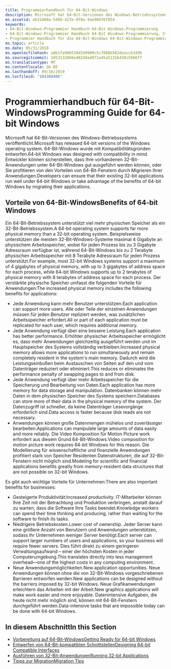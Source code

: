 ```yaml
---
title: Programmierhandbuch für 64-Bit-Windows
description: Microsoft hat 64-Bit-Versionen des Windows-Betriebssystems veröffentlicht.
ms.assetid: eb31408a-549d-427e-9f8e-9ae96bf6f854
keywords:
- 64-Bit-Windows-Programmier Handbuch 64-Bit Windows-Programmierung
- 64-Bit-Windows-Programmier Handbuch 64-Bit Windows-Programmierung, Startseite
- Programmier Handbuch für die 64-Bit-Windows 64-Bit-Windows-Programmierung siehe 64-Bit Windows-Programmier Handbuch
ms.topic: article
ms.date: 05/31/2018
ms.openlocfilehash: adb1fa906510d3d9909c5cf888b562deaccb3496
ms.sourcegitcommit: 2d531328b6ed82d4ad971a45a5131b430c5866f7
ms.translationtype: MT
ms.contentlocale: de-DE
ms.lasthandoff: 09/16/2019
ms.locfileid: "104388406"
---
```

# <a name="programming-guide-for-64-bit-windows"></a><span data-ttu-id="3e95f-106">Programmierhandbuch für 64-Bit-Windows</span><span class="sxs-lookup"><span data-stu-id="3e95f-106">Programming Guide for 64-bit Windows</span></span>

<span data-ttu-id="3e95f-107">Microsoft hat 64-Bit-Versionen des Windows-Betriebssystems veröffentlicht.</span><span class="sxs-lookup"><span data-stu-id="3e95f-107">Microsoft has released 64-bit versions of the Windows operating system.</span></span> <span data-ttu-id="3e95f-108">64-Bit-Windows wurde mit Kompatibilitätsgründen entworfen.</span><span class="sxs-lookup"><span data-stu-id="3e95f-108">64-bit Windows was designed with compatibility in mind.</span></span> <span data-ttu-id="3e95f-109">Entwickler können sicherstellen, dass Ihre vorhandenen 32-Bit-Anwendungen unter 64-Bit-Windows gut ausgeführt werden können, oder Sie profitieren von den Vorteilen von 64-Bit-Fenstern durch Migrieren Ihrer Anwendungen.</span><span class="sxs-lookup"><span data-stu-id="3e95f-109">Developers can ensure that their existing 32-bit applications run well under 64-bit Windows or take advantage of the benefits of 64-bit Windows by migrating their applications.</span></span>

## <a name="benefits-of-64-bit-windows"></a><span data-ttu-id="3e95f-110">Vorteile von 64-Bit-Windows</span><span class="sxs-lookup"><span data-stu-id="3e95f-110">Benefits of 64-bit Windows</span></span>

<span data-ttu-id="3e95f-111">Ein 64-Bit-Betriebssystem unterstützt viel mehr physischen Speicher als ein 32-Bit-Betriebssystem.</span><span class="sxs-lookup"><span data-stu-id="3e95f-111">A 64-bit operating system supports far more physical memory than a 32-bit operating system.</span></span> <span data-ttu-id="3e95f-112">Beispielsweise unterstützen die meisten 32-Bit-Windows-Systeme maximal 4 Gigabyte an physischem Arbeitsspeicher, wobei für jeden Prozess bis zu 3 Gigabyte Adressraum verfügbar ist, während 64-Bit-Windows bis zu 2 Terabyte physischen Arbeitsspeicher mit 8 Terabyte Adressraum für jeden Prozess unterstützt.</span><span class="sxs-lookup"><span data-stu-id="3e95f-112">For example, most 32-bit Windows systems support a maximum of 4 gigabytes of physical memory, with up to 3 gigabytes of address space for each process, while 64-bit Windows supports up to 2 terabytes of physical memory with 8 terabytes of address space for each process.</span></span> <span data-ttu-id="3e95f-113">Der verstärkte physische Speicher umfasst die folgenden Vorteile für Anwendungen:</span><span class="sxs-lookup"><span data-stu-id="3e95f-113">The increased physical memory includes the following benefits for applications:</span></span>

-   <span data-ttu-id="3e95f-114">Jede Anwendung kann mehr Benutzer unterstützen.</span><span class="sxs-lookup"><span data-stu-id="3e95f-114">Each application can support more users.</span></span> <span data-ttu-id="3e95f-115">Alle oder Teile der einzelnen Anwendungen müssen für jeden Benutzer repliziert werden, was zusätzlichen Arbeitsspeicher erfordert.</span><span class="sxs-lookup"><span data-stu-id="3e95f-115">All or part of each application must be replicated for each user, which requires additional memory.</span></span>
-   <span data-ttu-id="3e95f-116">Jede Anwendung verfügt über eine bessere Leistung.</span><span class="sxs-lookup"><span data-stu-id="3e95f-116">Each application has better performance.</span></span> <span data-ttu-id="3e95f-117">Erhöhter physischer Arbeitsspeicher ermöglicht es, dass mehr Anwendungen gleichzeitig ausgeführt werden und im Hauptspeicher des Systems vollständig verbleiben.</span><span class="sxs-lookup"><span data-stu-id="3e95f-117">Increased physical memory allows more applications to run simultaneously and remain completely resident in the system's main memory.</span></span> <span data-ttu-id="3e95f-118">Dadurch wird die Leistungseinbußen beim Austauschen von Seiten auf den und vom Datenträger reduziert oder eliminiert.</span><span class="sxs-lookup"><span data-stu-id="3e95f-118">This reduces or eliminates the performance penalty of swapping pages to and from disk.</span></span>
-   <span data-ttu-id="3e95f-119">Jede Anwendung verfügt über mehr Arbeitsspeicher für die Speicherung und Bearbeitung von Daten.</span><span class="sxs-lookup"><span data-stu-id="3e95f-119">Each application has more memory for data storage and manipulation.</span></span> <span data-ttu-id="3e95f-120">Datenbanken können mehr Daten in dem physischen Speicher des Systems speichern.</span><span class="sxs-lookup"><span data-stu-id="3e95f-120">Databases can store more of their data in the physical memory of the system.</span></span> <span data-ttu-id="3e95f-121">Der Datenzugriff ist schneller, da keine Datenträger Lesevorgänge erforderlich sind.</span><span class="sxs-lookup"><span data-stu-id="3e95f-121">Data access is faster because disk reads are not necessary.</span></span>
-   <span data-ttu-id="3e95f-122">Anwendungen können große Datenmengen mühelos und zuverlässiger bearbeiten.</span><span class="sxs-lookup"><span data-stu-id="3e95f-122">Applications can manipulate large amounts of data easily and more reliably.</span></span> <span data-ttu-id="3e95f-123">Die Video Komposition für Motion Picture work erfordert aus diesem Grund 64-Bit-Windows.</span><span class="sxs-lookup"><span data-stu-id="3e95f-123">Video composition for motion picture work requires 64-bit Windows for this reason.</span></span> <span data-ttu-id="3e95f-124">Die Modellierung für wissenschaftliche und finanzielle Anwendungen profitiert stark von Speicher Residenten Datenstrukturen, die auf 32-Bit-Fenstern nicht möglich sind.</span><span class="sxs-lookup"><span data-stu-id="3e95f-124">Modeling for scientific and financial applications benefits greatly from memory-resident data structures that are not possible on 32-bit Windows.</span></span>

<span data-ttu-id="3e95f-125">Es gibt auch wichtige Vorteile für Unternehmen:</span><span class="sxs-lookup"><span data-stu-id="3e95f-125">There are also important benefits for businesses:</span></span>

-   <span data-ttu-id="3e95f-126">Gesteigerte Produktivität:</span><span class="sxs-lookup"><span data-stu-id="3e95f-126">Increased productivity.</span></span> <span data-ttu-id="3e95f-127">IT-Mitarbeiter können Ihre Zeit mit der Betrachtung und Produktion verbringen, anstatt darauf zu warten, dass die Software Ihre Tasks beendet.</span><span class="sxs-lookup"><span data-stu-id="3e95f-127">Knowledge workers can spend their time thinking and producing, rather than waiting for the software to finish its tasks.</span></span>
-   <span data-ttu-id="3e95f-128">Niedrigere Betriebskosten.</span><span class="sxs-lookup"><span data-stu-id="3e95f-128">Lower cost of ownership.</span></span> <span data-ttu-id="3e95f-129">Jeder Server kann eine größere Anzahl von Benutzern und Anwendungen unterstützen, sodass Ihr Unternehmen weniger Server benötigt.</span><span class="sxs-lookup"><span data-stu-id="3e95f-129">Each server can support larger numbers of users and applications, so your business will require fewer servers.</span></span> <span data-ttu-id="3e95f-130">Dies führt direkt zu einem geringeren Verwaltungsaufwand – einer der höchsten Kosten in jeder Computerumgebung.</span><span class="sxs-lookup"><span data-stu-id="3e95f-130">This translates directly into less management overhead—one of the highest costs in any computing environment.</span></span>
-   <span data-ttu-id="3e95f-131">Neue Anwendungsmöglichkeiten.</span><span class="sxs-lookup"><span data-stu-id="3e95f-131">New application opportunities.</span></span> <span data-ttu-id="3e95f-132">Neue Anwendungen können ohne die von 32-Bit-Windows vorgeschriebenen Barrieren entworfen werden.</span><span class="sxs-lookup"><span data-stu-id="3e95f-132">New applications can be designed without the barriers imposed by 32-bit Windows.</span></span> <span data-ttu-id="3e95f-133">Neue Grafikanwendungen erleichtern das Arbeiten mit der Arbeit.</span><span class="sxs-lookup"><span data-stu-id="3e95f-133">New graphics applications will make work easier and more enjoyable.</span></span> <span data-ttu-id="3e95f-134">Datenintensive Aufgaben, die heute nicht mehr möglich sind, können mit 64-Bit-Fenstern durchgeführt werden.</span><span class="sxs-lookup"><span data-stu-id="3e95f-134">Data-intensive tasks that are impossible today can be done with 64-bit Windows.</span></span>

## <a name="in-this-section"></a><span data-ttu-id="3e95f-135">In diesem Abschnitt</span><span class="sxs-lookup"><span data-stu-id="3e95f-135">In this Section</span></span>

-   [<span data-ttu-id="3e95f-136">Vorbereitung auf 64-Bit-Windows</span><span class="sxs-lookup"><span data-stu-id="3e95f-136">Getting Ready for 64-bit Windows</span></span>](getting-ready-for-64-bit-windows.md)
-   [<span data-ttu-id="3e95f-137">Entwerfen von 64-Bit-kompatiblen Schnittstellen</span><span class="sxs-lookup"><span data-stu-id="3e95f-137">Designing 64-bit Compatible Interfaces</span></span>](designing-64-bit-compatible-interfaces.md)
-   [<span data-ttu-id="3e95f-138">Ausführen von 32-Bit-Anwendungen</span><span class="sxs-lookup"><span data-stu-id="3e95f-138">Running 32-bit Applications</span></span>](running-32-bit-applications.md)
-   [<span data-ttu-id="3e95f-139">Tipps zur Migration</span><span class="sxs-lookup"><span data-stu-id="3e95f-139">Migration Tips</span></span>](migration-tips.md)

 

 





